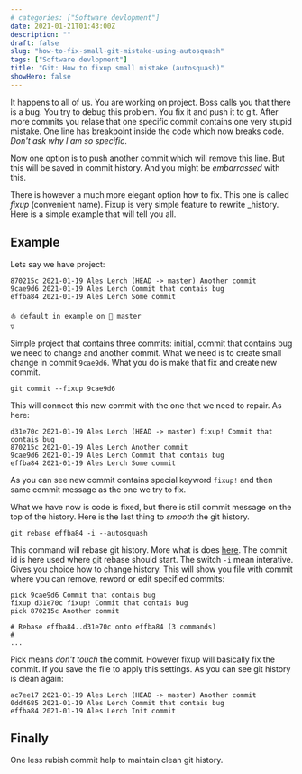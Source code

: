 ```yaml
---
# categories: ["Software devlopment"]
date: 2021-01-21T01:43:00Z
description: ""
draft: false
slug: "how-to-fix-small-git-mistake-using-autosquash"
tags: ["Software devlopment"]
title: "Git: How to fixup small mistake (autosquash)"
showHero: false
---
```



It happens to all of us. You are working on project. Boss calls you that there is a bug. You try to debug this problem. You fix it and push it to git. After more commits you relase that one specific commit contains one very stupid mistake. One line has breakpoint inside the code which now breaks code. _Don't ask why I am so specific_.

Now one option is to push another commit which will remove this line. But this will be saved in commit history. And you might be _embarrassed_ with this.

There is however a much more elegant option how to fix. This one is called _fixup_ (convenient name). Fixup is very simple feature to rewrite _history. Here is a simple example that will tell you all.

## Example

Lets say we have project:

```
870215c 2021-01-19 Ales Lerch (HEAD -> master) Another commit
9cae9d6 2021-01-19 Ales Lerch Commit that contais bug
effba84 2021-01-19 Ales Lerch Some commit

⛵ default in example on  master
▽
```

Simple project that contains three commits: initial, commit that contains bug we need to change and another commit. What we need is to create small change in commit `9cae9d6`. What you do is make that fix and create new commit.

```
git commit --fixup 9cae9d6
```

This will connect this new commit with the one that we need to repair. As here:

```
d31e70c 2021-01-19 Ales Lerch (HEAD -> master) fixup! Commit that contais bug
870215c 2021-01-19 Ales Lerch Another commit
9cae9d6 2021-01-19 Ales Lerch Commit that contais bug
effba84 2021-01-19 Ales Lerch Some commit
```

As you can see new commit contains special keyword `fixup!` and then same commit message as the one we try to fix.

What we have now is code is fixed, but there is still commit message on the top of the history. Here is the last thing to _smooth_ the git history.

```
git rebase effba84 -i --autosquash
```

This command will rebase git history. More what is does [here](https://git-scm.com/docs/git-rebase). The commit id is here used where git rebase should start. The switch `-i` mean interative. Gives you choice how to change history. This will show you file with commit where you can remove, reword or edit specified commits:

```
pick 9cae9d6 Commit that contais bug
fixup d31e70c fixup! Commit that contais bug
pick 870215c Another commit

# Rebase effba84..d31e70c onto effba84 (3 commands)
#
...
```

Pick means _don't touch_ the commit. However fixup will basically fix the commit. If you save the file to apply this settings. As you can see git history is clean again:

```
ac7ee17 2021-01-19 Ales Lerch (HEAD -> master) Another commit
0dd4685 2021-01-19 Ales Lerch Commit that contais bug
effba84 2021-01-19 Ales Lerch Init commit
```


## Finally
One less rubish commit help to maintain clean git history.
